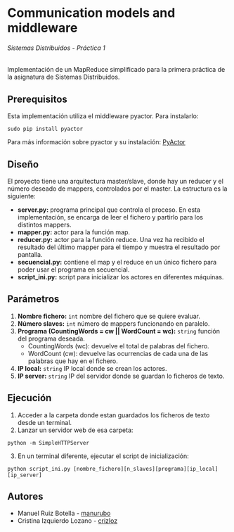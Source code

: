 # Communication models and middleware
###### Sistemas Distribuidos - Práctica 1
Implementación de un MapReduce simplificado para la primera práctica de la asignatura de Sistemas Distribuidos.
## Prerequisitos
Esta implementación utiliza el middleware pyactor. Para instalarlo:
```
sudo pip install pyactor
```
Para más información sobre pyactor y su instalación: [PyActor](https://github.com/pedrotgn/pyactor#installation)
## Diseño
El proyecto tiene una arquitectura master/slave, donde hay un reducer y el número deseado de mappers, controlados por el master.
La estructura es la siguiente:
- **server.py:** programa principal que controla el proceso. En esta implementación, se encarga de leer el fichero y partirlo para los distintos mappers.
- **mapper.py:** actor para la función map.
- **reducer.py:** actor para la función reduce. Una vez ha recibido el resultado del último mapper para el tiempo y muestra el resultado por pantalla.
- **secuencial.py:** contiene el map y el reduce en un único fichero para poder usar el programa en secuencial.
- **script_ini.py:** script para inicializar los actores en diferentes máquinas.
## Parámetros
1. **Nombre fichero:** `int` nombre del fichero que se quiere evaluar.
2. **Número slaves:** `int` número de mappers funcionando en paralelo.
3. **Programa (CountingWords = cw || WordCount = wc):** `string` función del programa deseada.
    - CountingWords (wc): devuelve el total de palabras del fichero.
    - WordCount (cw): devuelve las ocurrencias de cada una de las palabras que hay en el fichero.
4. **IP local:** `string` IP local donde se crean los actores.
5. **IP server:** `string` IP del servidor donde se guardan lo ficheros de texto.
## Ejecución
1. Acceder a la carpeta donde estan guardados los ficheros de texto desde un terminal.
2. Lanzar un servidor web de esa carpeta:
```
python -m SimpleHTTPServer
```
3. En un terminal diferente, ejecutar el script de inicialización:
```
python script_ini.py [nombre_fichero][n_slaves][programa][ip_local][ip_server]
```
## Autores
- Manuel Ruiz Botella - [manurubo](https://github.com/manurubo)
- Cristina Izquierdo Lozano - [crizloz](https://github.com/crizloz)
